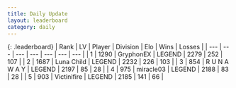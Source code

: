 ```yaml
---
title: Daily Update
layout: leaderboard
category: daily
---
```


{: .leaderboard}
| Rank | LV | Player | Division | Elo | Wins | Losses |
| --- | --- | --- | --- | --- | --- | --- |
| <span data-change="0">1</span> | 1290 | <span title="ID: 315148">GryphonEX</span> | LEGEND | <span data-change="3">2279</span> | <span data-change="5">252</span> | <span data-change="2">107</span> |
| <span data-change="0">2</span> | 1687 | <span title="ID: 164871">Luna Child</span> | LEGEND | <span data-change="30">2232</span> | <span data-change="11">226</span> | <span data-change="2">103</span> |
| <span data-change="1">3</span> | 854 | <span title="ID: 66144">R U N A W A Y</span> | LEGEND | <span data-change="6">2197</span> | <span data-change="4">85</span> | <span data-change="2">28</span> |
| <span data-change="3">4</span> | 975 | <span title="ID: 416373">miracle03</span> | LEGEND | <span data-change="26">2188</span> | <span data-change="10">83</span> | <span data-change="2">28</span> |
| <span data-change="10">5</span> | 903 | <span title="ID: 112242">Victinifire</span> | LEGEND | <span data-change="92">2185</span> | <span data-change="18">141</span> | <span data-change="2">66</span> |